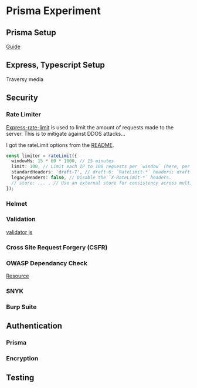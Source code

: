 # Prisma Experiment

## Prisma Setup

[Guide](https://www.prisma.io/docs/getting-started/quickstart)

## Express, Typescript Setup

Traversy media

## Security

### Rate Limiter

[Express-rate-limit](https://www.npmjs.com/package/express-rate-limit) is used to limit the amount of requests made to the server. This is to mitigate against DDOS attacks...

I got the rateLimit options from the [README](https://www.npmjs.com/package/express-rate-limit).

```ts
const limiter = rateLimit({
  windowMs: 15 * 60 * 1000, // 15 minutes
  limit: 100, // Limit each IP to 100 requests per `window` (here, per 15 minutes).
  standardHeaders: 'draft-7', // draft-6: `RateLimit-*` headers; draft-7: combined `RateLimit` header
  legacyHeaders: false, // Disable the `X-RateLimit-*` headers.
  // store: ... , // Use an external store for consistency across multiple server instances.
});
```

### Helmet

### Validation

[validator js](https://github.com/validatorjs/validator.js)

### Cross Site Request Forgery (CSFR)

### OWASP Dependancy Check

[Resource](https://owasp.org/www-project-dependency-check/)

### SNYK

### Burp Suite

## Authentication

### Prisma

### Encryption

## Testing
